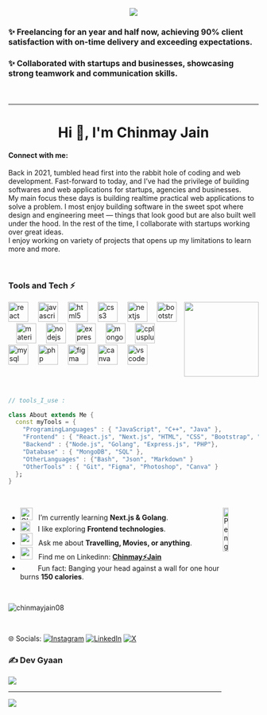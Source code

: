 
<p align="center">
<img src="https://readme-typing-svg.demolab.com/?lines=Full-stack%20web%20developer;Experienced%20Frontend%20Developer;Freelance%20Developer%20&font=Fira%20Code&width=440&height=35&color=4B70C5&pause=1000&size=24" />
</p>
<h4 style="font-size: 16px">✨ Freelancing for an year and half now, achieving 90% client satisfaction with on-time delivery and exceeding expectations.</h3>
<h4 style="font-size: 16px">✨ Collaborated with startups and businesses, showcasing strong teamwork and communication skills.</h3>
<br>
<hr>
<h1 align="center">Hi 👋, I'm Chinmay Jain</h1>
<h4 align="left">Connect with me:</h3>

<p align="left" font-family="Poppins">Back in 2021, tumbled head first into the rabbit hole of coding and web development. Fast-forward to today, and I’ve had the privilege of building softwares and web applications for startups, agencies and businesses.<br>My main focus these days is building realtime practical web applications to solve a problem. I most enjoy building software in the sweet spot where design and engineering meet — things that look good but are also built well under the hood. In the rest of the time, I collaborate with startups working over great ideas. <br>I enjoy working on variety of projects that opens up my limitations to learn more and more.</p>

<br>

### Tools and Tech ⚡

<img align="right" height="150" src="https://media.giphy.com/media/v1.Y2lkPTc5MGI3NjExMmlkaTlyMXQyN3htc2ZnNWtvb2N2NHB3emFoZXNiOHRhdjRyaTB3ZSZlcD12MV9pbnRlcm5hbF9naWZfYnlfaWQmY3Q9Zw/TFPdmm3rdzeZ0kP3zG/giphy.gif"  />

<div align="left">
  <img src="https://cdn.jsdelivr.net/gh/devicons/devicon/icons/react/react-original.svg" height="40" alt="react logo"  />
  <img width="12" />
  <img src="https://cdn.jsdelivr.net/gh/devicons/devicon/icons/javascript/javascript-original.svg" height="40" alt="javascript logo"  />
  <img width="12" />
  <img src="https://cdn.jsdelivr.net/gh/devicons/devicon/icons/html5/html5-original.svg" height="40" alt="html5 logo"  />
  <img width="12" />
  <img src="https://cdn.jsdelivr.net/gh/devicons/devicon/icons/css3/css3-original.svg" height="40" alt="css3 logo"  />
  <img width="12" />
  <img src="https://cdn.jsdelivr.net/gh/devicons/devicon/icons/nextjs/nextjs-original.svg" height="40" alt="nextjs logo"  />
  <img width="12" />
  <img src="https://cdn.jsdelivr.net/gh/devicons/devicon/icons/bootstrap/bootstrap-original.svg" height="40" alt="bootstrap logo"  />
  <img width="12" />
  <img src="https://cdn.jsdelivr.net/gh/devicons/devicon/icons/materialui/materialui-original.svg" height="40" alt="materialui logo"  />
  <img width="12" />
  <img src="https://cdn.jsdelivr.net/gh/devicons/devicon/icons/nodejs/nodejs-original.svg" height="40" alt="nodejs logo"  />
  <img width="12" />
  <img src="https://cdn.jsdelivr.net/gh/devicons/devicon/icons/express/express-original.svg" height="40" alt="express logo"  />
  <img width="12" />
  <img src="https://cdn.jsdelivr.net/gh/devicons/devicon/icons/mongodb/mongodb-original.svg" height="40" alt="mongodb logo"  />
  <img width="12" />
  <img src="https://cdn.jsdelivr.net/gh/devicons/devicon/icons/cplusplus/cplusplus-original.svg" height="40" alt="cplusplus logo"  />
  <img width="12" />
  <img src="https://cdn.jsdelivr.net/gh/devicons/devicon/icons/mysql/mysql-original.svg" height="40" alt="mysql logo"  />
  <img width="12" />
  <img src="https://cdn.jsdelivr.net/gh/devicons/devicon/icons/php/php-original.svg" height="40" alt="php logo"  />
  <img width="12" />
  <img src="https://cdn.jsdelivr.net/gh/devicons/devicon/icons/figma/figma-original.svg" height="40" alt="figma logo"  />
  <img width="12" />
  <img src="https://cdn.jsdelivr.net/gh/devicons/devicon/icons/canva/canva-original.svg" height="40" alt="canva logo"  />
  <img width="12" />
  <img src="https://cdn.jsdelivr.net/gh/devicons/devicon/icons/vscode/vscode-original.svg" height="40" alt="vscode logo"  />
</div>

<br><br>

```dart
// tools_I_use :

class About extends Me { 
  const myTools = {  
    "ProgramingLanguages" : { "JavaScript", "C++", "Java" },
    "Frontend" : { "React.js", "Next.js", "HTML", "CSS", "Bootstrap", "Tailwind", "MaterialUI" },
    "Backend" : {"Node.js", "Golang", "Express.js", "PHP"},
    "Database" : { "MongoDB", "SQL" },
    "OtherLanguages" : {"Bash", "Json", "Markdown" }
    "OtherTools" : { "Git", "Figma", "Photoshop", "Canva" }
  };
}
```

<br>

-  <img alt="GIF" src="https://github.com/SP-XD/SP-XD/blob/main/images/Developer.gif" width="25" /> &nbsp; I’m currently learning **Next.js & Golang**. <img align="right" src="https://raw.githubusercontent.com/Tarikul-Islam-Anik/Animated-Fluent-Emojis/master/Emojis/Animals/Penguin.png" alt="Penguin" width="15%" /><br>
- <img src="https://github.com/SP-XD/SP-XD/blob/main/images/hyperkitty.gif?raw=true" width="20" />&nbsp;&nbsp;&nbsp; I like exploring **Frontend technologies**. <br>
- <img src="https://github.com/SP-XD/SP-XD/blob/main/images/message.gif?raw=true" width="25" />&nbsp;&nbsp; Ask me about **Travelling, Movies, or anything**. <br>
- <img src="https://github.com/SP-XD/SP-XD/blob/main/images/letterbox.gif?raw=true" width="25" /> &nbsp; Find me on Linkedinn: **[Chinmay⚡Jain](https://www.linkedin.com/in/chinmay-jain-493619147/)**<br>
- &nbsp;&nbsp;<img src="https://github.com/SP-XD/SP-XD/blob/main/images/lightning.gif?raw=true" width="12" />&nbsp;&nbsp;&nbsp;&nbsp;Fun fact: Banging your head against a wall for one hour burns **150 calories**.
 <br>

<p><img align="center" src="https://github-readme-streak-stats.herokuapp.com/?user=chinmayjain08&" alt="chinmayjain08" /></p>

<br>

🌐 Socials:
[![Instagram](https://img.shields.io/badge/Instagram-%23E4405F.svg?logo=Instagram&logoColor=white)](https://instagram.com/iamchinmayjain) [![LinkedIn](https://img.shields.io/badge/LinkedIn-%230077B5.svg?logo=linkedin&logoColor=white)](https://linkedin.com/in/chinmay-jain-493619147) [![X](https://img.shields.io/badge/X-black.svg?logo=X&logoColor=white)](https://x.com/ChinmayJai2228) 

### ✍️ Dev Gyaan 
![](https://quotes-github-readme.vercel.app/api?type=horizontal&theme=radical)

---
[![](https://visitcount.itsvg.in/api?id=chinmayjain08&icon=6&color=8)](https://visitcount.itsvg.in)

